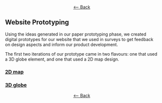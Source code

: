 <div align = center>
  
  [<-- Back](https://github.com/jess-mw/desk23/blob/main/Documentation/3.%20UX%20Design/README.md#d-the-design-methodology)
  </div>


## Website Prototyping

Using the ideas generated in our paper prototyping phase, we created digital prototypes for our website that we used in surveys to get feedback on
design aspects and inform our product development.

The first two iterations of our prototype came in two flavours: one that used a 3D globe element, and one that used a 2D map design.

### [2D map](https://github.com/jess-mw/desk23/blob/main/Documentation/3.%20UX%20Design/Prototyping/Website%20Prototype%204.pdf)

### [3D globe](https://github.com/jess-mw/desk23/blob/main/Documentation/3.%20UX%20Design/Prototyping/Website%20Prototype%203.pdf)

<div align = center>
  
  [<-- Back](https://github.com/jess-mw/desk23/blob/main/Documentation/3.%20UX%20Design/README.md#d-the-design-methodology)
  </div>
